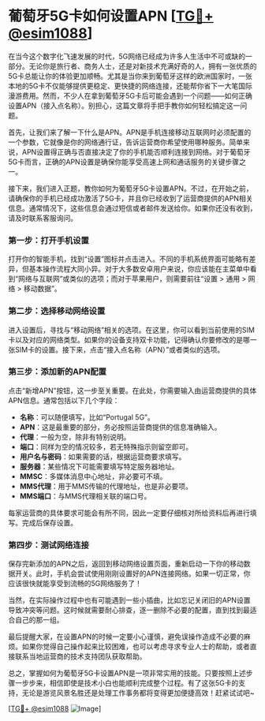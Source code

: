 # 葡萄牙5G卡如何设置APN [[TG💪+ @esim1088](https://t.me/s/esim1088)]

在当今这个数字化飞速发展的时代，5G网络已经成为许多人生活中不可或缺的一部分。无论你是旅行者、商务人士，还是对新技术充满好奇的人，拥有一张优质的5G卡总能让你的体验更加顺畅。尤其是当你来到葡萄牙这样的欧洲国家时，一张本地的5G卡不仅能够提供更稳定、更快捷的网络连接，还能帮你省下一大笔国际漫游费用。然而，不少人在拿到葡萄牙5G卡后可能会遇到一个问题——如何正确设置APN（接入点名称）。别担心，这篇文章将手把手教你如何轻松搞定这一问题。

首先，让我们来了解一下什么是APN。APN是手机连接移动互联网时必须配置的一个参数，它就像是你的网络通行证，告诉运营商你希望使用哪种服务。简单来说，APN设置得正确与否直接决定了你的手机能否顺利连接到网络。对于葡萄牙5G卡而言，正确的APN设置是确保你能享受高速上网和通话服务的关键步骤之一。

接下来，我们进入正题，教你如何为葡萄牙5G卡设置APN。不过，在开始之前，请确保你的手机已经成功激活了5G卡，并且你已经收到了运营商提供的APN相关信息。通常情况下，这些信息会通过短信或者邮件发送给你。如果你还没有收到，请及时联系客服询问。

### 第一步：打开手机设置

打开你的智能手机，找到“设置”图标并点击进入。不同的手机系统界面可能略有差异，但基本操作流程大同小异。对于大多数安卓用户来说，你应该能在主菜单中看到“网络与互联网”或类似的选项；而对于苹果用户，则需要前往“设置 > 通用 > 网络 > 移动数据”。

### 第二步：选择移动网络设置

进入设置后，寻找与“移动网络”相关的选项。在这里，你可以看到当前使用的SIM卡以及对应的网络类型。如果你的设备支持双卡功能，记得确认你要修改的是哪一张SIM卡的设置。接下来，点击“接入点名称（APN）”或者类似的选项。

### 第三步：添加新的APN配置

点击“新增APN”按钮，这一步至关重要。在此处，你需要输入由运营商提供的具体APN信息。通常包括以下几个字段：

- **名称**：可以随便填写，比如“Portugal 5G”。
- **APN**：这是最重要的部分，务必按照运营商提供的信息准确输入。
- **代理**：一般为空，除非有特别说明。
- **端口**：同样为空的情况较多，若无特殊指示则留空即可。
- **用户名与密码**：如果需要的话，根据运营商要求填写。
- **服务器**：某些情况下可能需要填写特定服务器地址。
- **MMSC**：多媒体消息中心地址，非必要可不填。
- **MMS代理**：用于MMS传输的代理地址，也是非必要项。
- **MMS端口**：与MMS代理相关联的端口号。

每家运营商的具体要求可能会有所不同，因此一定要仔细核对所给资料后再进行填写。完成后保存设置。

### 第四步：测试网络连接

保存完新添加的APN之后，返回到移动网络设置页面，重新启动一下你的移动数据开关。此时，手机会尝试使用刚刚设置好的APN连接网络。如果一切正常，你应该很快就能享受到流畅的5G网络服务了！

当然，在实际操作过程中也有可能遇到一些小插曲，比如忘记关闭旧的APN设置导致冲突等问题。这时候就需要耐心排查，逐一删除不必要的配置，直到找到最适合自己的那一组。

最后提醒大家，在设置APN的时候一定要小心谨慎，避免误操作造成不必要的麻烦。如果你觉得自己操作起来比较困难，也可以考虑寻求专业人士的帮助，或者直接联系当地运营商的技术支持团队获取帮助。

总之，掌握如何为葡萄牙5G卡设置APN是一项非常实用的技能。只要按照上述步骤一步步来，相信即使是技术小白也能顺利完成整个过程。有了这张5G卡的支持，无论是游览风景名胜还是处理工作事务都将变得更加便捷高效！赶紧试试吧~

[[TG💪+ @esim1088](https://t.me/s/esim1088) ![Image](https://i.postimg.cc/4NQfJmqS/Snipaste-2025-05-13-00-14-12.png)]